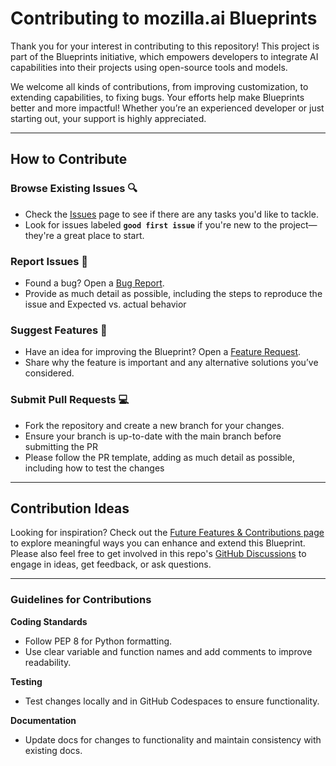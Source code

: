 # Contributing to mozilla.ai Blueprints

Thank you for your interest in contributing to this repository! This project is part of the Blueprints initiative, which empowers developers to integrate AI capabilities into their projects using open-source tools and models.

We welcome all kinds of contributions, from improving customization, to extending capabilities, to fixing bugs. Your efforts help make Blueprints better and more impactful! Whether you’re an experienced developer or just starting out, your support is highly appreciated.

---

## **How to Contribute**

### **Browse Existing Issues** 🔍
- Check the [Issues](https://github.com/mozilla-ai/document-to-podcast/issues) page to see if there are any tasks you'd like to tackle.
- Look for issues labeled **`good first issue`** if you're new to the project—they're a great place to start.

### **Report Issues** 🐛

- Found a bug? Open a [Bug Report](https://github.com/mozilla-ai/document-to-podcast/issues/new?assignees=&labels=bug&projects=document-to-podcast&template=bug_report.yaml&title=%5BBUG%5D%3A+).
- Provide as much detail as possible, including the steps to reproduce the issue and Expected vs. actual behavior

### **Suggest Features** 🚀
- Have an idea for improving the Blueprint? Open a [Feature Request](https://github.com/mozilla-ai/document-to-podcast/issues/new?assignees=&labels=enhancement&projects=Document-to-podcast&template=feature_request.yaml&title=%5BFEATURE%5D%3A+).
- Share why the feature is important and any alternative solutions you’ve considered.

### **Submit Pull Requests** 💻
- Fork the repository and create a new branch for your changes.
- Ensure your branch is up-to-date with the main branch before submitting the PR
- Please follow the PR template, adding as much detail as possible, including how to test the changes

---

## **Contribution Ideas**

Looking for inspiration? Check out the [Future Features & Contributions page](https://mozilla-ai.github.io/document-to-podcast/future-features-contributions/) to explore meaningful ways you can enhance and extend this Blueprint.
Please also feel free to get involved in this repo's [GitHub Discussions](https://github.com/mozilla-ai/document-to-podcast/discussions) to engage in ideas, get feedback, or ask questions.

---

### **Guidelines for Contributions**

**Coding Standards**
- Follow PEP 8 for Python formatting.
- Use clear variable and function names and add comments to improve readability.

**Testing**
- Test changes locally and in GitHub Codespaces to ensure functionality.

**Documentation**
- Update docs for changes to functionality and maintain consistency with existing docs.
